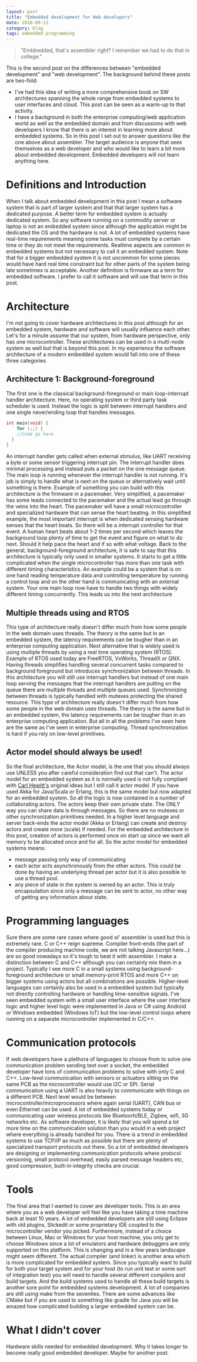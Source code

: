 ```yaml
---
layout: post
title: "Embedded development for Web developers"
date: 2018-09-12
category: blog
tags: embedded programming
---
```


> "Embbedded, that's assembler right? I remember we had to do that in college."

This is the second post on the differences between "embedded development" and "web development". The background behind these posts are two-fold:
 - I've had this idea of writing a more comprehensive book on SW architectures spanning the whole range from embedded systems to user interfaces and cloud. This post can be seen as a warm-up to that activity.
 - I have a background in both the enterprise computing/web application world as well as the embedded domain and from discussions with web developers I know that there is an interest in learning more about embedded systems. So in this post I set out to answer questions like the one above about assembler.
The target audience is anyone that sees themselves as a web developer and who would like to learn a bit more about embedded development. Embedded developers will not learn anything here.

# Definitions and Introduction

When I talk about embedded development in this post I mean a software system that is part of larger system and that that larger system has a dedicated purpose. A better term for embedded system is actually dedicated system. So any software running on a commodity server or laptop is not an embedded system since although the application might be dedicated the OS and the hardware is not. A lot of embedded systems have real-time requirements meaning some tasks must complete by a certain time or they do not meet the requirements. Realtime aspects are common in embedded systems but not necessary to call it an embedded system. Note that for a bigger embedded system it is not uncommon for some pieces would have hard real time constraint but for other parts of the system being late sometimes is acceptable. Another definition is firmware as a term for embedded software. I prefer to call it software and will use that term in this post.

# Architecture

I'm not going to cover hardware architectures in this post although for an embedded system, hardware and software will usually influence each other. Let's for a minute assume that our system, from hardware perspective, only has one microcontroller. These architectures can be used in a multi-node system as well but that is beyond this post. In  my experience the software architecture of a modern embedded system would fall into one of these three categories

## Architecture 1: Background-foreground

The first one is the classical background-foreground or main loop-interrupt handler architecture. Here, no operating system or third party task scheduler is used.
Instead the logic is split between interrupt handlers and one single never/ending loop that handles messages.
```C
int main(void) {
    for (;;) {
    //Code go here
  }
}
```
An interrupt handler gets called when external stimulus, like UART receiving a byte or some sensor triggering interrupt pin. The interrupt handler does minimal processing and instead puts a packet on the one message queue. The main loop is running whenever the interrupt handler is not running. It's job is simply to handle what is next on the queue or alternatively wait until something is there. Example of something you can build with this architecture is the firmware in a pacemaker. Very simplified, a pacemaker has some leads connected to the pacemaker and the actual lead go through the veins into the heart. The pacemaker will have a small microcontroller and specialized hardware that can sense the heart beating. In this simplified example, the most important interrupt is when dedicated sensing hardware senses that the heart beats. So there will be a interrupt controller for that event. A human heart beats about 1-2 times per second which leaves the background loop plenty of time to get the event and figure on what to do next. Should it help pace the heart and if so with what voltage. Back to the general, background-foreground architecture, it is safe to say that this architecture is typically only used in smaller systems. It starts to get a little complicated when the single microcontroller has more than one task with different timing characteristics. An example could be a system that is on one hand reading temperature data and controlling temperature by running a control loop and on the other hand is communicating with an external system. Your one main loop now have to handle two things with widely different timing concurrently. This leads us into the next architecture

## Multiple threads using and RTOS

This type of architecture really doesn't differ much from how some people in the web domain uses threads. The theory is the same but in an embedded system, the latency requirements can be tougher than in an enterprise computing application.
Next alternative that is widely used is using multiple threads by using a real time operating system (RTOS). Example of RTOS used today are FreeRTOS, VxWorks, ThreadX or QNX. Having threads simplifies handling several concurrent tasks compared to background foreground but introduces synchronization between threads. In this architecture you will still use interrupt handlers but instead of one main loop serving the messages that the interrupt handlers are putting on the queue there are multiple threads and multiple queues used. Synchronizing between threads is typically handled with mutexes protecting the shared resource. This type of architecture really doesn't differ much from how some people in the web domain uses threads. The theory is the same but in an embedded system, the latency requirements can be tougher than in an enterprise computing application. But all in all the problems I've seen here are the same as I've seen in enterprise computing. Thread synchronization is hard if you rely on low-level primitives.

## Actor model should always be used!

So the final architecture, the Actor model,  is the one that you should always use UNLESS you after careful consideration find out that can't. The actor model for an embedded system as it is normally used is not fully compliant with [Carl Hewitt's](https://en.wikipedia.org/wiki/Carl_Hewitt) original ideas but I still call it actor model. If you have used Akka for Java/Scala or Erlang, this is the same model but now adapted for an embedded system. So all the logic is now contained in a number of collaborating actors. The actors keep their own private state. The ONLY way you can share data is through messages. So there are no mutexes or other synchronization primitives needed. In a higher level language and server back-ends the actor model (Akka or Erlang) can create and destroy actors and create more (scale) if needed. For the embedded architecture in this post, creation of actors is performed once on start up since we want all memory to be allocated once and for all. So the actor model for embedded systems means:
- message passing only way of communicating
- each actor acts asynchronously from the other actors. This could be done by having an underlying thread per actor but it is also possible to use a thread pool.
- any piece of state in the system is owned by an actor. This is truly encapsulation since only a message can be sent to actor, no other way of getting any information about state.


# Programming languages
Sure there are some rare cases where good ol' assembler is used but this is extremely rare. C or C++ reign supreme. Compiler front-ends (the part of the compiler producing machine code, we are not talking Javascript here...) are so good nowadays so it's tough to beat it with assembler. I make a distinction between C and C++ although you can certainly mix them in a project. Typically I see more C in a small systems using background-foreground architecture or small memory-print RTOS and more C++ on bigger systems using actors but all combinations are possible. Higher-level languages can certainly also be used in a embedded system but typically not directly controlling hardware or handling time-sensitive signals. I've seen embedded system with a small user interface where the user interface logic and higher level logic were implemented in Java or C# using Android or Windows embedded (Windows IoT) but the low-level control loops where running on a separate microcontroller implemented in C/C++.


# Communication protocols

If web developers have a plethora of languages to choose from to solve one communication problem sending text over a socket, the embedded developer have tons of communication problems to solve with only C and C++.
Low-level communication with sensors or actuators sitting on the same PCB as the microcontroller would use I2C or SPI.  Serial communication using a UART is also heavily to communicate with things on a different PCB.
Next level would be between microcontroller/microprocessors where again serial (UART), CAN bus or even Ethernet can be used.
A lot of embedded systems today or communicating user wireless protocols like Bluetoorh/BLE, Zigbee, wifi, 3G networks etc.
As software developer, it is likely that you will spend a lot more time on the communication solution than you would in a web project where everything is already handled for you. There is a trend in embedded systems to use TCP/IP as much as possible but there are plenty of specialized transport protocols out there. So a lot of embedded developers are designing or implementing communication protocols where protocol versioning, small protocol overhead, easily parsed message headers etc, good compression, built-in integrity checks are crucial.


# Tools

The final area that I wanted to cover are developer tools. This is an area where you as a web developer will feel like you have taking a time machine back at least 10 years. A lot of embedded developers are still using Eclipse with old plugins, Slickedit or some proprietary IDE coupled to the microcontroller vendor you picked. Furthermore, instead of a choice between Linux, Mac or Windows for your host machine, you only get to choose Windows since a lot of emulators and hardware debuggers are only supported on this platform. This is changing and in a few years landscape might seem different. The actual compiler (and linker) is another area which is more complicated for embedded system. Since you typically want to build for both your target system and for your host (to run unit test or some sort of integration test) you will need to handle several different compilers and build targets. And the build systems used to handle all these build targets is another sore point for embedded systems development. A lot of companies are still using make from the seventies. There are some advances like CMake but if you are used to something like gradle for Java you will be amazed how complicated building a larger embedded system can be.  

# What I didn't cover
Hardware skills needed for embedded development. Why it takes longer to become really good embedded developer. Maybe for another post.
